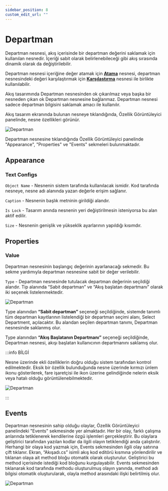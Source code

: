 ```yaml
---
sidebar_position: 8
custom_edit_url: ""
---
```

# Departman

Departman nesnesi, akış içerisinde bir departman değerini saklamak için kullanılan nesnedir. İçeriği sabit olarak belirlenebileceği gibi akış sırasında dinamik olarak da değiştirilebilir.

Departman nesnesi içeriğine değer atamak için **[Atama](./Assignment.md)** nesnesi, departman nesnesindeki değeri karşılaştırmak için **[Karşılaştırma](./Compare.md)** nesnesi ile birlikte kullanılabilir.

Akış tasarımında Departman nesnesinden ok çıkarılmaz veya başka bir nesneden çıkan ok Departman nesnesine bağlanmaz. Departman nesnesi sadece departman bilgisini saklamak amacı ile kullanılır.

Akış tasarım ekranında bulunan nesneye tıklandığında, Özellik Görüntüleyici panelinde, nesne özellikleri görünür.

![Departman](https://docsbimser.blob.core.windows.net/imagecontainer/auto-upload29205566-40d9-4535-8557-b0eeadfed7b0)

Departman nesnesine tıklandığında Özellik Görüntüleyici panelinde "Appearance", "Properties" ve "Events" sekmeleri bulunmaktadır.

## Appearance

### Text Configs

`Object Name` - Nesnenin sistem tarafında kullanılacak ismidir. Kod tarafında nesneye, nesne adı alanında yazan değerle erişim sağlanır.

`Caption` - Nesnenin başlık metninin girildiği alandır.

`Is Lock` - Tasarım anında nesnenin yeri değiştirilmesin isteniyorsa bu alan aktif edilir.

`Size` - Nesnenin genişlik ve yükseklik ayarlarının yapıldığı kısımdır.

## Properties

### Value

Departman nesnesinin başlangıç değerinin ayarlanacağı sekmedir. Bu sekme yardımıyla departman nesnesine sabit bir değer verilebilir.

`Type` -   Departman nesnesinde tutulacak departman değerinin seçildiği alandır. Tip alanında “Sabit departman” ve “Akış başlatan departmanı” olarak iki seçenek listelenmektedir.

![Departman](https://docsbimser.blob.core.windows.net/imagecontainer/auto-upload9e7b26e8-5287-4014-a9c3-11eebb84ec2b)

Type alanından **“Sabit departman”** seçeneği seçildiğinde, sistemde tanımlı tüm departman kayıtlarının listelendiği bir departman seçimi alanı, Select Department, açılacaktır. Bu alandan seçilen departman tanımı, Departman nesnesinde saklanmış olur.

Type alanından **“Akış Başlatanın Departmanı”** seçeneği seçildiğinde, Departman nesnesi, akışı başlatan kullanıcının departmanını saklamış olur.

:::info BİLGİ

Nesne üzerinde ekli özelliklerin doğru olduğu sistem tarafından kontrol edilmektedir. Eksik bir özellik bulunduğunda nesne üzerinde kırmızı ünlem ikonu gösterilerek, fare işaretçisi ile ikon üzerine gelindiğinde nelerin eksik veya hatalı olduğu görüntülenebilmektedir.

![Departman](https://docsbimser.blob.core.windows.net/imagecontainer/auto-upload59ea07b3-cb7f-44bf-9cd6-1d9ac96e3de4)

:::

## Events

Departman nesnesinin sahip olduğu olaylar, Özellik Görüntüleyici panelindeki "Events" sekmesinde yer almaktadır. Her bir olay, farklı çalışma anlarında tetiklenerek kendilerine özgü işlemleri gerçekleştirir. Bu olaylara geliştirici tarafından yazılan kodlar da ilgili olayın tetiklendiği anda çalıştırılır. Herhangi bir olaya kod yazmak için, Events sekmesinden ilgili olay satırına çift tıklanır. Ekran, “Akışadı.cs” isimli akış kod editörü kısmına yönlendirilir ve tıklanan olaya ait method bloğu otomatik olarak oluşturulur. Geliştirici bu method içerisinde istediği kod bloğunu kurgulayabilir. Events sekmesinden tıklanarak kod tarafında methodu oluşturulmuş olayın yanında, method adı bilgisi otomatik oluşturularak, olayla method arasındaki ilişki belirtilmiş olur.

![Departman](https://docsbimser.blob.core.windows.net/imagecontainer/auto-uploadafb4d706-a3b7-458a-a572-13e6946a404d)